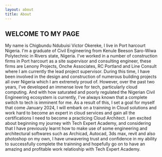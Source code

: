 ```yaml
---
layout: about
title: About
---
```


## WELCOME TO MY PAGE

My name is Chigbundu Ndubuisi Victor Okereke, I live in Port harcourt Nigeria. 
I'm a graduate of Civil Engineering from Kenule Beeson Saro-Wiwa Polytechnic in Rivers state, Nigeria.
I've worked in a number of construction firms in Port harcourt as a site supervisor and consulting engineer, these firms are Lenony Projects, Onche Associates, RC Portland and Line Consult where I am currently the lead project supervisor.
During this time, I have been involved in the design and construction of numerous building projects all over Nigeria which I am extremely proud of.
However, over the past two years, I've developed an immense love for tech, particularly cloud computing. And with how saturated and poorly regulated the Nigerian Civil Engineering ecosystem is currently, I've always known that a complete switch to tech is imminent for me. 
As a result of this, I set a goal for myself that come January 2024, I will embark on a trainning in Cloud solutions and work hard to become an expert in cloud services and gain all the certifications I need to become a practicing Cloud Architect.
I am excited about beginning my journey with Tech Expert Academy, and considering that I have previously learnt how to make use of some engineering and architectural softwares such as Archicad, Autocad, 3ds max, revit and also photoshop on my own, I have unwavering trust and confidence in my ability to successfully complete the trainning and hopefully go on to have an amazing and profitable work relatioship with Tech Expert Academy.

